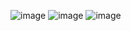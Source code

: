 ![image](https://github.com/wkdtjdwns/Web/assets/128266768/77b88e78-7127-4ddc-8103-c6cf0ebb8dd2)
![image](https://github.com/wkdtjdwns/Web/assets/128266768/f1d4ad54-1f09-4de9-820e-2fea8d0aad62)
![image](https://github.com/wkdtjdwns/Web/assets/128266768/75ec757d-d8a9-47c1-8123-90fbba0dfc1e)
